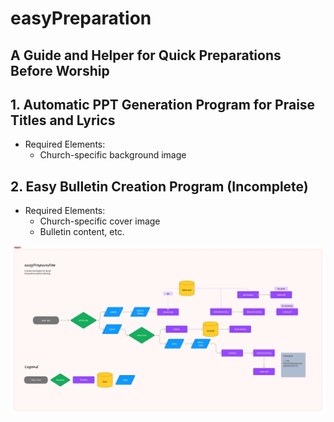 # easyPreparation

## A Guide and Helper for Quick Preparations Before Worship

## 1. Automatic PPT Generation Program for Praise Titles and Lyrics
* Required Elements:
    - Church-specific background image

## 2. Easy Bulletin Creation Program (Incomplete)
* Required Elements:
    - Church-specific cover image
    - Bulletin content, etc.

![img.png](img.png)